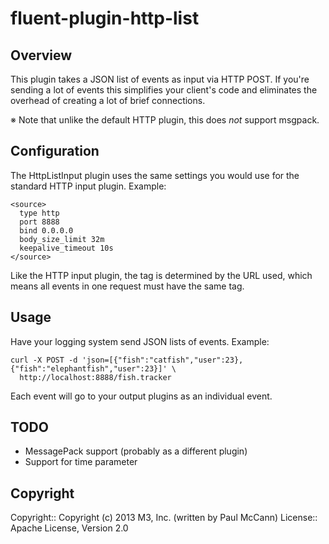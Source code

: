 # fluent-plugin-http-list

## Overview

This plugin takes a JSON list of events as input via HTTP POST. If you're
sending a lot of events this simplifies your client's code and eliminates 
the overhead of creating a lot of brief connections.

※ Note that unlike the default HTTP plugin, this does *not* support msgpack. 

## Configuration

The HttpListInput plugin uses the same settings you would use for the standard
HTTP input plugin. Example:

    <source>
      type http
      port 8888
      bind 0.0.0.0
      body_size_limit 32m
      keepalive_timeout 10s
    </source>

Like the HTTP input plugin, the tag is determined by the URL used, which means 
all events in one request must have the same tag.

## Usage

Have your logging system send JSON lists of events. Example:

    curl -X POST -d 'json=[{"fish":"catfish","user":23},{"fish":"elephantfish","user":23}]' \
      http://localhost:8888/fish.tracker

Each event will go to your output plugins as an individual event. 

## TODO

- MessagePack support (probably as a different plugin)
- Support for time parameter

## Copyright

Copyright:: Copyright (c) 2013 M3, Inc. (written by Paul McCann)
License::   Apache License, Version 2.0
